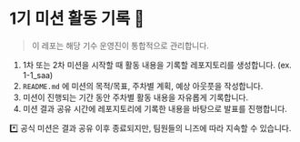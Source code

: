 # 1기 미션 활동 기록 📝

> 이 레포는 해당 기수 운영진이 통합적으로 관리합니다.

1. 1차 또는 2차 미션을 시작할 때 활동 내용을 기록할 레포지토리를 생성합니다. (ex. 1-1_saa)
2. `README.md` 에 미션의 목적/목표, 주차별 계획, 예상 아웃풋을 작성합니다.
3. 미션이 진행되는 기간 동안 주차별 활동 내용을 자유롭게 기록합니다.
4. 미션 결과 공유 시간에 레포지토리에 기록한 내용을 바탕으로 발표를 진행합니다.

*️⃣ 공식 미션은 결과 공유 이후 종료되지만, 팀원들의 니즈에 따라 지속할 수 있습니다.

